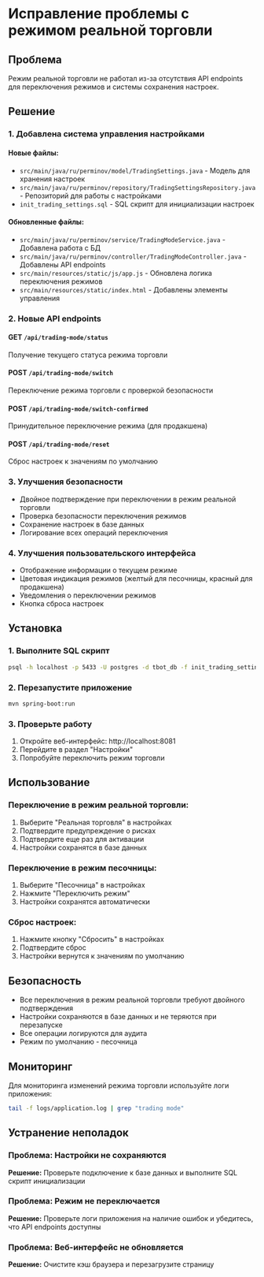 # Исправление проблемы с режимом реальной торговли

## Проблема
Режим реальной торговли не работал из-за отсутствия API endpoints для переключения режимов и системы сохранения настроек.

## Решение

### 1. Добавлена система управления настройками

#### Новые файлы:
- `src/main/java/ru/perminov/model/TradingSettings.java` - Модель для хранения настроек
- `src/main/java/ru/perminov/repository/TradingSettingsRepository.java` - Репозиторий для работы с настройками
- `init_trading_settings.sql` - SQL скрипт для инициализации настроек

#### Обновленные файлы:
- `src/main/java/ru/perminov/service/TradingModeService.java` - Добавлена работа с БД
- `src/main/java/ru/perminov/controller/TradingModeController.java` - Добавлены API endpoints
- `src/main/resources/static/js/app.js` - Обновлена логика переключения режимов
- `src/main/resources/static/index.html` - Добавлены элементы управления

### 2. Новые API endpoints

#### GET `/api/trading-mode/status`
Получение текущего статуса режима торговли

#### POST `/api/trading-mode/switch`
Переключение режима торговли с проверкой безопасности

#### POST `/api/trading-mode/switch-confirmed`
Принудительное переключение режима (для продакшена)

#### POST `/api/trading-mode/reset`
Сброс настроек к значениям по умолчанию

### 3. Улучшения безопасности

- Двойное подтверждение при переключении в режим реальной торговли
- Проверка безопасности переключения режимов
- Сохранение настроек в базе данных
- Логирование всех операций переключения

### 4. Улучшения пользовательского интерфейса

- Отображение информации о текущем режиме
- Цветовая индикация режимов (желтый для песочницы, красный для продакшена)
- Уведомления о переключении режимов
- Кнопка сброса настроек

## Установка

### 1. Выполните SQL скрипт
```bash
psql -h localhost -p 5433 -U postgres -d tbot_db -f init_trading_settings.sql
```

### 2. Перезапустите приложение
```bash
mvn spring-boot:run
```

### 3. Проверьте работу
1. Откройте веб-интерфейс: http://localhost:8081
2. Перейдите в раздел "Настройки"
3. Попробуйте переключить режим торговли

## Использование

### Переключение в режим реальной торговли:
1. Выберите "Реальная торговля" в настройках
2. Подтвердите предупреждение о рисках
3. Подтвердите еще раз для активации
4. Настройки сохранятся в базе данных

### Переключение в режим песочницы:
1. Выберите "Песочница" в настройках
2. Нажмите "Переключить режим"
3. Настройки сохранятся автоматически

### Сброс настроек:
1. Нажмите кнопку "Сбросить" в настройках
2. Подтвердите сброс
3. Настройки вернутся к значениям по умолчанию

## Безопасность

- Все переключения в режим реальной торговли требуют двойного подтверждения
- Настройки сохраняются в базе данных и не теряются при перезапуске
- Все операции логируются для аудита
- Режим по умолчанию - песочница

## Мониторинг

Для мониторинга изменений режима торговли используйте логи приложения:
```bash
tail -f logs/application.log | grep "trading mode"
```

## Устранение неполадок

### Проблема: Настройки не сохраняются
**Решение:** Проверьте подключение к базе данных и выполните SQL скрипт инициализации

### Проблема: Режим не переключается
**Решение:** Проверьте логи приложения на наличие ошибок и убедитесь, что API endpoints доступны

### Проблема: Веб-интерфейс не обновляется
**Решение:** Очистите кэш браузера и перезагрузите страницу

